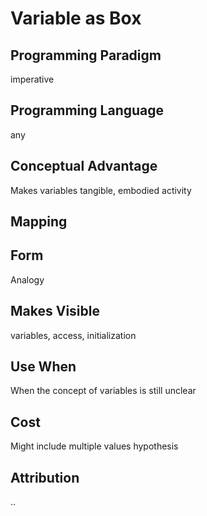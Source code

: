 # Variable as Box

## Programming Paradigm
imperative

## Programming Language
any

## Conceptual Advantage
Makes variables tangible, embodied activity

## Mapping

## Form
Analogy

## Makes Visible
variables, access, initialization

## Use When
When the concept of variables is still unclear

## Cost
Might include multiple values hypothesis

## Attribution
..
